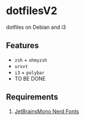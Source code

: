 # dotfilesV2

dotfiles on Debian and i3

## Features

- `zsh` + `ohmyzsh`
- `urxvt`
- `i3` + `polybar`
- TO BE DONE

## Requirements

1. [JetBrainsMono Nerd Fonts](https://www.nerdfonts.com/font-downloads)
